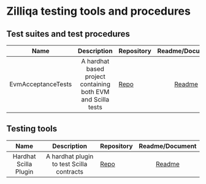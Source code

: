 # Zilliqa testing tools and procedures

## Test suites and test procedures
| Name | Description | Repository | Readme/Document | Automatic? |
|:---:|:---:|---|:---:|---|
| EvmAcceptanceTests | A hardhat based project containing both EVM and Scilla tests | [Repo](https://github.com/Zilliqa/Zilliqa/tree/master/tests/EvmAcceptanceTests) | [Readme](https://github.com/Zilliqa/Zilliqa/blob/master/tests/EvmAcceptanceTests/README.md) | ✅ |



## Testing tools

| Name | Description | Repository | Readme/Document |
|:---:|:---:|---|:---:|
| Hardhat Scilla Plugin | A hardhat plugin to test Scilla contracts | [Repo](https://github.com/Zilliqa/hardhat-scilla-plugin) | [Readme](https://github.com/Zilliqa/hardhat-scilla-plugin/blob/master/README.md) |

